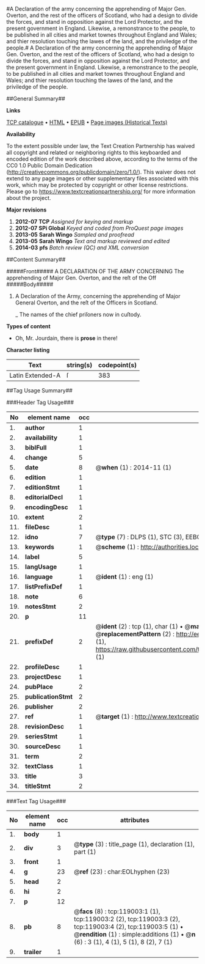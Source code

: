 #A Declaration of the army concerning the apprehending of Major Gen. Overton, and the rest of the officers of Scotland, who had a design to divide the forces, and stand in opposition against the Lord Protector, and the present government in England. Likewise, a remonstrance to the people, to be published in all cities and market townes throughout England and Wales; and thier resolution touching the lawes of the land, and the priviledge of the people.#
A Declaration of the army concerning the apprehending of Major Gen. Overton, and the rest of the officers of Scotland, who had a design to divide the forces, and stand in opposition against the Lord Protector, and the present government in England. Likewise, a remonstrance to the people, to be published in all cities and market townes throughout England and Wales; and thier resolution touching the lawes of the land, and the priviledge of the people.

##General Summary##

**Links**

[TCP catalogue](http://www.ota.ox.ac.uk/tcp/)  • 
[HTML](http://tei.it.ox.ac.uk/tcp/Texts-HTML/free/A82/A82116.html)  • 
[EPUB](http://tei.it.ox.ac.uk/tcp/Texts-EPUB/free/A82/A82116.epub) • 
[Page images (Historical Texts)](https://historicaltexts.jisc.ac.uk/eebo-99866719e)

**Availability**

To the extent possible under law, the Text Creation Partnership has waived all copyright and related or neighboring rights to this keyboarded and encoded edition of the work described above, according to the terms of the CC0 1.0 Public Domain Dedication (http://creativecommons.org/publicdomain/zero/1.0/). This waiver does not extend to any page images or other supplementary files associated with this work, which may be protected by copyright or other license restrictions. Please go to https://www.textcreationpartnership.org/ for more information about the project.

**Major revisions**

1. __2012-07__ __TCP__ *Assigned for keying and markup*
1. __2012-07__ __SPi Global__ *Keyed and coded from ProQuest page images*
1. __2013-05__ __Sarah Wingo__ *Sampled and proofread*
1. __2013-05__ __Sarah Wingo__ *Text and markup reviewed and edited*
1. __2014-03__ __pfs__ *Batch review (QC) and XML conversion*

##Content Summary##

#####Front#####
A DECLARATION OF THE ARMY CONCERNING The apprehending of Major Gen. Overton, and the reſt of the Off
#####Body#####

1. A Declaration of the Army, concerning the apprehending of Major General Overton, and the reſt of the Officers in Scotland.

    _ The names of the chief priſoners now in cuſtody.

**Types of content**

  * Oh, Mr. Jourdain, there is **prose** in there!

**Character listing**


|Text|string(s)|codepoint(s)|
|---|---|---|
|Latin Extended-A|ſ|383|

##Tag Usage Summary##

###Header Tag Usage###

|No|element name|occ|attributes|
|---|---|---|---|
|1.|__author__|1||
|2.|__availability__|1||
|3.|__biblFull__|1||
|4.|__change__|5||
|5.|__date__|8| @__when__ (1) : 2014-11 (1)|
|6.|__edition__|1||
|7.|__editionStmt__|1||
|8.|__editorialDecl__|1||
|9.|__encodingDesc__|1||
|10.|__extent__|2||
|11.|__fileDesc__|1||
|12.|__idno__|7| @__type__ (7) : DLPS (1), STC (3), EEBO-CITATION (1), PROQUEST (1), VID (1)|
|13.|__keywords__|1| @__scheme__ (1) : http://authorities.loc.gov/ (1)|
|14.|__label__|5||
|15.|__langUsage__|1||
|16.|__language__|1| @__ident__ (1) : eng (1)|
|17.|__listPrefixDef__|1||
|18.|__note__|6||
|19.|__notesStmt__|2||
|20.|__p__|11||
|21.|__prefixDef__|2| @__ident__ (2) : tcp (1), char (1)  •  @__matchPattern__ (2) : ([0-9\-]+):([0-9IVX]+) (1), (.+) (1)  •  @__replacementPattern__ (2) : http://eebo.chadwyck.com/downloadtiff?vid=$1&page=$2 (1), https://raw.githubusercontent.com/textcreationpartnership/Texts/master/tcpchars.xml#$1 (1)|
|22.|__profileDesc__|1||
|23.|__projectDesc__|1||
|24.|__pubPlace__|2||
|25.|__publicationStmt__|2||
|26.|__publisher__|2||
|27.|__ref__|1| @__target__ (1) : http://www.textcreationpartnership.org/docs/. (1)|
|28.|__revisionDesc__|1||
|29.|__seriesStmt__|1||
|30.|__sourceDesc__|1||
|31.|__term__|2||
|32.|__textClass__|1||
|33.|__title__|3||
|34.|__titleStmt__|2||


###Text Tag Usage###

|No|element name|occ|attributes|
|---|---|---|---|
|1.|__body__|1||
|2.|__div__|3| @__type__ (3) : title_page (1), declaration (1), part (1)|
|3.|__front__|1||
|4.|__g__|23| @__ref__ (23) : char:EOLhyphen (23)|
|5.|__head__|2||
|6.|__hi__|2||
|7.|__p__|12||
|8.|__pb__|8| @__facs__ (8) : tcp:119003:1 (1), tcp:119003:2 (2), tcp:119003:3 (2), tcp:119003:4 (2), tcp:119003:5 (1)  •  @__rendition__ (1) : simple:additions (1)  •  @__n__ (6) : 3 (1), 4 (1), 5 (1), 8 (2), 7 (1)|
|9.|__trailer__|1||
